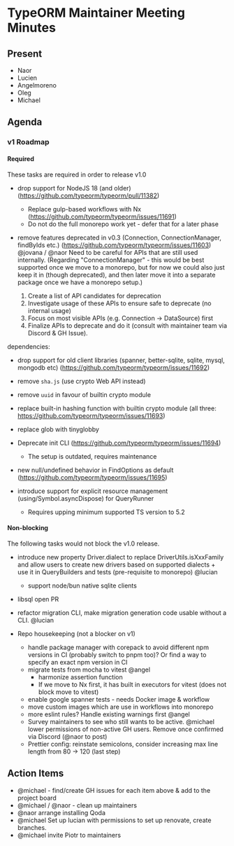 # TypeORM Maintainer Meeting Minutes

## Present

- Naor
- Lucien
- Angelmoreno
- Oleg
- Michael

## Agenda

### v1 Roadmap

#### Required
These tasks are required in order to release v1.0

- drop support for NodeJS 18 (and older) (https://github.com/typeorm/typeorm/pull/11382)
  - Replace gulp-based workflows with Nx (https://github.com/typeorm/typeorm/issues/11691)
  - Do not do the full monorepo work yet - defer that for a later phase
    
- remove features deprecated in v0.3 (Connection, ConnectionManager, findByIds etc.) (https://github.com/typeorm/typeorm/issues/11603) 
  @jovana / @naor
  Need to be careful for APIs that are still used internally.
  (Regarding "ConnectionManager" - this would be best supported once we move to a monorepo, but for
  now we could also just keep it in (though deprecated), and then later move it into a separate
  package once we have a monorepo setup.)
  1. Create a list of API candidates for deprecation
  2. Investigate usage of these APIs to ensure safe to deprecate (no internal usage)
  3. Focus on most visible APIs (e.g. Connection -> DataSource) first
  4. Finalize APIs to deprecate and do it (consult with maintainer team via Discord & GH Issue).
     
dependencies:
- drop support for old client libraries (spanner, better-sqlite, sqlite, mysql, mongodb etc) (https://github.com/typeorm/typeorm/issues/11692)
- remove `sha.js` (use crypto Web API instead)
- remove `uuid` in favour of builtin crypto module
- replace built-in hashing function with builtin crypto module (all three: https://github.com/typeorm/typeorm/issues/11693)
- replace glob with tinyglobby

- Deprecate init CLI (https://github.com/typeorm/typeorm/issues/11694)
  - The setup is outdated, requires maintenance

- new null/undefined behavior in FindOptions as default (https://github.com/typeorm/typeorm/issues/11695)

- introduce support for explicit resource management (using/Symbol.asyncDispose) for QueryRunner
  - Requires upping minimum supported TS version to 5.2

#### Non-blocking
The following tasks would not block the v1.0 release.

- introduce new property Driver.dialect to replace DriverUtils.isXxxFamily and allow users to create new drivers 
  based on supported dialects + use it in QueryBuilders and tests (pre-requisite to monorepo) @lucian
  - support node/bun native sqlite clients

- libsql open PR

- refactor migration CLI, make migration generation code usable without a CLI. @lucian

- Repo housekeeping (not a blocker on v1)
  - handle package manager with corepack to avoid different npm versions in CI (probably switch to pnpm too)? 
    Or find a way to specify an exact npm version in CI
  - migrate tests from mocha to vitest @angel
    - harmonize assertion function
    - If we move to Nx first, it has built in executors for vitest (does not block move to vitest)
  - enable google spanner tests - needs Docker image & workflow
  - move custom images which are use in workflows into monorepo
  - more eslint rules? Handle existing warnings first @angel
  - Survey maintainers to see who still wants to be active. @michael lower permissions of non-active GH users. Remove once confirmed via Discord (@naor to post)
  - Prettier config: reinstate semicolons, consider increasing max line length from 80 -> 120  (last step)

## Action Items

- @michael - find/create GH issues for each item above & add to the project board
- @michael / @naor - clean up maintainers
- @naor arrange installing Qoda
- @michael Set up lucian with permissions to set up renovate, create branches.
- @michael invite Piotr to maintainers

